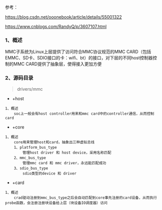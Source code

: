 参考：

https://blog.csdn.net/ooonebook/article/details/55001322

https://www.cnblogs.com/RandyQ/p/3607107.html

### 1、概述

MMC子系统为Linux上层提供了访问符合MMC协议规范的MMC CARD（包括EMMC、SD卡、SDIO接口的卡：wifi、bt）的接口，对下层的不同host控制器控制的MMC CARD提供了抽象层，使得接入更加方便

### 2、源码目录

> drivers/mmc

- +host  

```
1、概述
	soc上一般会有host controller用来和mmc card中的controller通信，从而控制card
```

- +core

```
1、概述
	core用来管理host和card，抽象出三种虚拟总线
	1、platform_bus_type
		管理host driver 和 host device，采用名称匹配
	2、mmc_bus_type
		管理mmc card 和 mmc driver，永远能匹配成功
	3、sdio_bus_type
		sdio类型的device 和 driver
```

- +card

```
1、概述
	crad驱动注册到mmc_bus_type之后会自动匹配到core事先注册的card设备，从而执行probe函数，会注册注册块设备给上层（块设备IO调度器）访问
```



